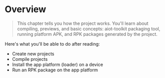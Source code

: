 # Overview

> This chapter tells you how the project works. You'll learn about compiling, previews, and basic concepts: aiot-toolkit packaging tool, running platform APK, and RPK packages generated by the project.

Here's what you'll be able to do after reading:

- Create new projects
- Compile projects
- Install the app platform (loader) on a device
- Run an RPK package on the app platform
